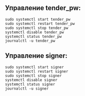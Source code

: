 ## Управление tender_pw:
```
sudo systemctl start tender_pw
sudo systemctl restart tender_pw
sudo systemctl stop tender_pw
systemctl disable tender_pw
systemctl status tender_pw
journalctl -u tender_pw
```

## Управление signer:
```
sudo systemctl start signer
sudo systemctl restart signer
sudo systemctl stop signer
systemctl disable signer
systemctl status signer
journalctl -u signer
```
